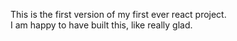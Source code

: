 This is the first version of my first ever react project.<br>
I am happy to have built this, like really glad.
